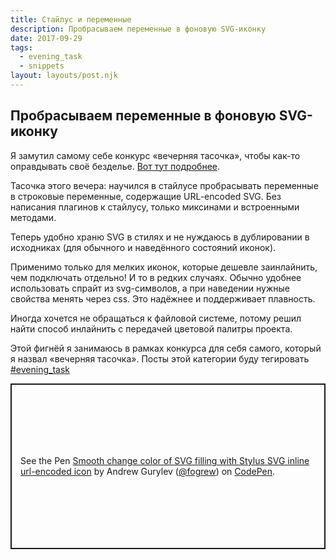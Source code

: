 ```yaml
---
title: Стайлус и переменные
description: Пробрасываем переменные в фоновую SVG-иконку
date: 2017-09-29
tags:
  - evening_task
  - snippets
layout: layouts/post.njk
---
```


## Пробрасываем переменные в фоновую SVG-иконку

Я замутил самому себе конкурс «вечерняя тасочка», чтобы как-то оправдывать своё безделье. [Вот тут подробнее](/posts/2017.09.04-evening_task/).

Тасочка этого вечера: научился в стайлусе пробрасывать переменные в строковые переменные, содержащие URL-encoded SVG. Без написания плагинов к стайлусу, только миксинами и встроенными методами.

Теперь удобно храню SVG в стилях и не нуждаюсь в дублировании в исходниках (для обычного и наведённого состояний иконок).

Применимо только для мелких иконок, которые дешевле заинлайнить, чем подключать отдельно! И то в редких случаях. Обычно удобнее использовать спрайт из svg-символов, а при наведении нужные свойства менять через css. Это надёжнее и поддерживает плавность.

Иногда хочется не обращаться к файловой системе, потому решил найти способ инлайнить с передачей цветовой палитры проекта.

Этой фигнёй я занимаюсь в рамках конкурса для себя самого, который я назвал «вечерняя тасочка». Посты этой категории буду тегировать [#evening_task](/tags/evening_task/)

<p class="codepen" data-height="800" data-theme-id="default" data-default-tab="css,result" data-user="fogrew" data-slug-hash="wrWXpj" data-preview="true" data-editable="true" style="height: 265px; box-sizing: border-box; display: flex; align-items: center; justify-content: center; border: 2px solid; margin: 1em 0; padding: 1em;" data-pen-title="Smooth change color of SVG filling with Stylus SVG inline url-encoded icon">
  <span>See the Pen <a href="https://codepen.io/fogrew/pen/wrWXpj">
  Smooth change color of SVG filling with Stylus SVG inline url-encoded icon</a> by Andrew Gurylev (<a href="https://codepen.io/fogrew">@fogrew</a>)
  on <a href="https://codepen.io">CodePen</a>.</span>
</p>
<script async src="https://static.codepen.io/assets/embed/ei.js"></script>
